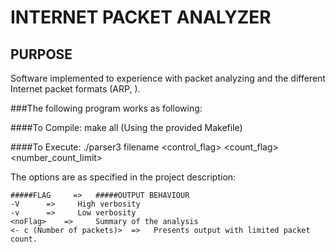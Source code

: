 INTERNET PACKET ANALYZER 
========================
PURPOSE
-------
Software implemented to experience with packet analyzing and the different Internet packet formats (ARP, ).

###The following program works as following:

  ####To Compile:
    make all (Using the provided Makefile)
    
  ####To Execute:
    ./parser3 filename <control_flag> <count_flag> <number_count_limit>

  The options are as specified in the project description:

    #####FLAG     =>   #####OUTPUT BEHAVIOUR
    -V      =>     High verbosity
    -v      =>     Low verbosity
    <noFlag>    =>     Summary of the analysis
    <- c (Number of packets)>  =>   Presents output with limited packet count.
